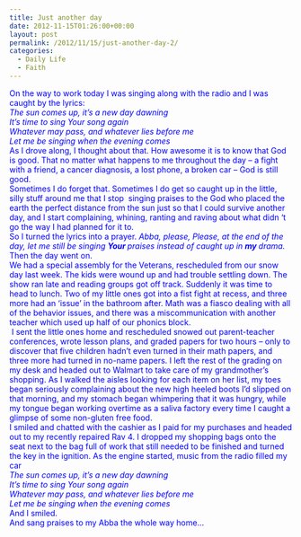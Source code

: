 ```yaml
---
title: Just another day
date: 2012-11-15T01:26:00+00:00
layout: post
permalink: /2012/11/15/just-another-day-2/
categories:
  - Daily Life
  - Faith
---
```




<div style="color: blue;">
  On the way to work today I was singing along with the radio and I was caught by the lyrics:
</div>

<div style="color: blue;">
  <i style="mso-bidi-font-style: normal;">The sun comes up, it&#8217;s a new day dawning<br /> It&#8217;s time to sing Your song again<br /> Whatever may pass, and whatever lies before me<br /> Let me be singing when the evening comes</i>
</div>

<div style="color: blue;">
  As I drove along, I thought about that. How awesome it is to know that God is good. That no matter what happens to me throughout the day – a fight with a friend, a cancer diagnosis, a lost phone, a broken car – God is still good.
</div>

<div style="color: blue;">
  Sometimes I do forget that. Sometimes I do get so caught up in the little, silly stuff around me that I stop <span style="mso-spacerun: yes;"> </span>singing praises to the God who placed the earth the perfect distance from the sun just so that I could survive another day, and I start complaining, whining, ranting and raving about what didn ‘t go the way I had planned for it to.
</div>

<div style="color: blue;">
  So I turned the lyrics into a prayer. <i style="mso-bidi-font-style: normal;">Abba, please, Please, at the end of the day, let me still be singing <b style="mso-bidi-font-weight: normal;">Your </b>praises instead of caught up in <b style="mso-bidi-font-weight: normal;">my </b>drama.</i>
</div>

<div style="color: blue;">
  Then the day went on.
</div>

<div style="color: blue;">
  We had a special assembly for the Veterans, rescheduled from our snow day last week. The kids were wound up and had trouble settling down. The show ran late and reading groups got off track. Suddenly it was time to head to lunch. Two of my little ones got into a fist fight at recess, and three more had an ‘issue’ in the bathroom after. Math was a fiasco dealing with all of the behavior issues, and there was a miscommunication with another teacher which used up half of our phonics block.
</div>

<div style="color: blue;">
  <span style="mso-spacerun: yes;"> </span>I sent the little ones home and rescheduled snowed out parent-teacher conferences, wrote lesson plans, and graded papers for two hours – only to discover that five children hadn’t even turned in their math papers, and three more had turned in no-name papers. I left the rest of the grading on my desk and headed out to Walmart to take care of my grandmother’s shopping. As I walked the aisles looking for each item on her list, my toes began seriously complaining about the new high heeled boots I’d slipped on that morning, and my stomach began whimpering that it was hungry, while my tongue began working overtime as a saliva factory every time I caught a glimpse of some non-gluten free food.
</div>

<div style="color: blue;">
  I smiled and chatted with the cashier as I paid for my purchases and headed out to my recently repaired Rav 4. I dropped my shopping bags onto the seat next to the bag full of work that still needed to be finished and turned the key in the ignition. As the engine started, music from the radio filled my car
</div>

<div style="color: blue;">
  <i style="mso-bidi-font-style: normal;">The sun comes up, it&#8217;s a new day dawning<br /> It&#8217;s time to sing Your song again<br /> Whatever may pass, and whatever lies before me<br /> Let me be singing when the evening comes</i>
</div>

<div style="color: blue;">
  And I smiled.
</div>

<div style="color: blue;">
  And sang praises to my Abba the whole way home…
</div>